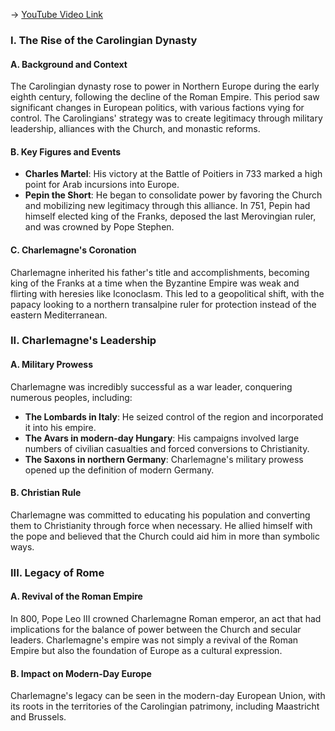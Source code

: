 -> [YouTube Video Link](https://www.youtube.com/watch?v=diwsP8eOpvE&list=PL851F45079A91C3F2&index=19&pp=iAQB)

### I. The Rise of the Carolingian Dynasty
#### A. Background and Context

The Carolingian dynasty rose to power in Northern Europe during the early eighth century, following the decline of the Roman Empire. This period saw significant changes in European politics, with various factions vying for control. The Carolingians' strategy was to create legitimacy through military leadership, alliances with the Church, and monastic reforms.

#### B. Key Figures and Events

- **Charles Martel**: His victory at the Battle of Poitiers in 733 marked a high point for Arab incursions into Europe.
- **Pepin the Short**: He began to consolidate power by favoring the Church and mobilizing new legitimacy through this alliance. In 751, Pepin had himself elected king of the Franks, deposed the last Merovingian ruler, and was crowned by Pope Stephen.

#### C. Charlemagne's Coronation

Charlemagne inherited his father's title and accomplishments, becoming king of the Franks at a time when the Byzantine Empire was weak and flirting with heresies like Iconoclasm. This led to a geopolitical shift, with the papacy looking to a northern transalpine ruler for protection instead of the eastern Mediterranean.

### II. Charlemagne's Leadership
#### A. Military Prowess

Charlemagne was incredibly successful as a war leader, conquering numerous peoples, including:

- **The Lombards in Italy**: He seized control of the region and incorporated it into his empire.
- **The Avars in modern-day Hungary**: His campaigns involved large numbers of civilian casualties and forced conversions to Christianity.
- **The Saxons in northern Germany**: Charlemagne's military prowess opened up the definition of modern Germany.

#### B. Christian Rule

Charlemagne was committed to educating his population and converting them to Christianity through force when necessary. He allied himself with the pope and believed that the Church could aid him in more than symbolic ways.

### III. Legacy of Rome
#### A. Revival of the Roman Empire

In 800, Pope Leo III crowned Charlemagne Roman emperor, an act that had implications for the balance of power between the Church and secular leaders. Charlemagne's empire was not simply a revival of the Roman Empire but also the foundation of Europe as a cultural expression.

#### B. Impact on Modern-Day Europe

Charlemagne's legacy can be seen in the modern-day European Union, with its roots in the territories of the Carolingian patrimony, including Maastricht and Brussels.